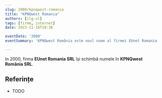 ```yaml
---
slug: 2000/kpnqwest-romania
title: "KPNQwest Romania"
authors: [ilg-ul]
tags: [firme, internet]
date: 2023-11-16T19:38

eventDate: '2000'
eventSummary: 'KPNQwest România este noul nume al firmei EUnet Romania'

---
```


In 2000, firma **EUnet Romania SRL** își schimbă numele în
**KPNQwest România SRL**.

<!-- truncate -->

## Referințe

- TODO
